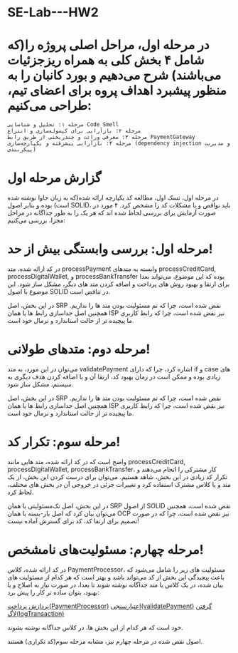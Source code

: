# SE-Lab---HW2

# در مرحله اول، مراحل اصلی پروژه را(که شامل ۴ بخش کلی به همراه ریزجزئیات می‌باشند) شرح می‌دهیم و بورد کانبان را به منظور پیشبرد اهداف پروه برای اعضای تیم، طراحی می‌کنیم:

    مرحله ۱: تحلیل و شناسایی Code Smell
    مرحله ۲: بازآرایی برای کپسوله‌سازی و انتزاع
    مرحله ۳: معرفی وراثت و چندریختی از طریق رابط PaymentGateway
    مرحله ۴: بازآرایی پیشرفته و یکپارچه‌سازی (dependency injection و مدیریت پیکربندی)

# گزارش مرحله اول

در مرحله اول، تسک اول، مطالعه کد یکپارچه ارائه شده(که به زبان جاوا نوشته شده است) بوده و بنابر اصول SOLID، باید نواقص و یا مشکلات کد را مشخص کرد. ۴ مورد در صورت آزمایش برای بررسی لحاظ شده اند که هر یک را به طور جداگانه در مراحل مجزا، بررسی می‌کنیم:

# مرحله اول: بررسی وابستگی بیش از حد!

در کد ارائه شده، متد processPayment وابسته به متدهای processCreditCard, processDigitalWallet, و processBankTransfer بوده که این موضوع، می‌تواند بعدا برای ارتقا و بهبود روش های پرداخت و اضافه کردن متد های دیگر، مشکل ساز شود. این موضوع با اصول SOLID در تناقض است.

در این بخش، اصل SRP نقض شده است، چرا که تم مسئولیت بودن متد ها را نداریم. همچنین اصل جداسازی رابط ها یا همان ISP نیز نقض شده است، چرا که رابط کاربری ما پیچیده تر از حالت استاندارد و نرمال خود است.

# مرحله دوم: متدهای طولانی!

می‌توان در این مورد، به متد validatePayment اشاره کرد، چرا که دارای if و case های زیادی بوده و ممکن است در زمان بهبود کد، ارتقا آن و یا اضافه کردن هدف دیگری به سیستم، مشکل ساز شود.

در این بخش، اصل SRP نقض شده است، چرا که تم مسئولیت بودن متد ها را نداریم. همچنین اصل جداسازی رابط ها یا همان ISP نیز نقض شده است، چرا که رابط کاربری ما پیچیده تر از حالت استاندارد و نرمال خود است.

# مرحله سوم: تکرار کد!

واضح است که در کد ارائه شده، متد هایی مانند processCreditCard, processDigitalWallet, processBankTransfer، کار مشترکی را انجام می‌دهند و تکرار کد زیادی در این بخش، شاهد هستیم. می‌توان برای درست کردن این بخش، از یک متد و یا کلاس مشترک استفاده کرد و تغییرات جزئی در خروجی آن در بخش های مختلف، لحاظ کرد.

در این بخش، اصل تک‌مسئولیتی یا همان SRP از اصول SOLID نقض شده است، همچنین می‌توان بیان کرد که اصل باز-بسته یا همان OCP نیز نقض شده است، چرا که در صورت تصمیم برای ارتقا کد، کد برای گسترش آماده نیست!

# مرحله چهارم: مسئولیت‌های نامشخص!

در کد ارائه شده، کلاس PaymentProcessor، مسئولیت های زیر را شامل می‌شود که باعث پیچیدگی این بخش از کد می‌تواند باشد و بهتر است که هر کدام از مسئولیت های بیان شده، در یک کلاس یا متد جداگانه نوشته شوند تا بعدا، در صورت نیاز به اصلاح و یا بهبود، بتوان ساده تر کار را پیش برد:

[پردازش پرداخت(PaymentProcessor)](#)
[اعتبارسنجی(validatePayment)](#)
[گرفتن لاگ(logTransaction)](#)

خود است که هر کدام از این بخش ها، در کلاس جداگانه نوشته بشوند.

اصول نقض شده در مرحله چهارم نیز، مشابه مرحله سوم(کد تکراری) هستند.
